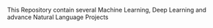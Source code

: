 This Repository contain several Machine Learning, Deep Learning and advance Natural Language Projects
